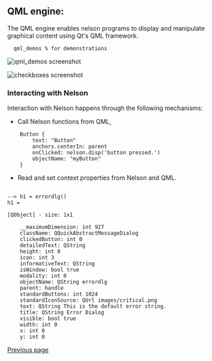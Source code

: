 ## QML engine:

The QML engine enables nelson programs to display and manipulate graphical content using Qt's QML framework.

```
  qml_demos % for demonstrations
```

![qml_demos screenshot](https://github.com/Nelson-numerical-software/nelson-website/raw/master/images/qml_demos.png "qml_demos")

![checkboxes screenshot](https://github.com/Nelson-numerical-software/nelson-website/blob/master/images/demo_checkboxes.png "checkboxes demo")

### Interacting with Nelson

Interaction with Nelson happens through the following mechanisms:

- Call Nelson functions from QML,

```
    Button {
        text: "Button"
        anchors.centerIn: parent
        onClicked: nelson.disp('button pressed.')
        objectName: "myButton"
    }
```

- Read and set context properties from Nelson and QML.

```

--> h1 = errordlg()
h1 =

[QObject] - size: 1x1

	__maximumDimension: int 927
	className: QQuickAbstractMessageDialog
	clickedButton: int 0
	detailedText: QString
	height: int 0
	icon: int 3
	informativeText: QString
	isWindow: bool true
	modality: int 0
	objectName: QString errordlg
	parent: handle
	standardButtons: int 1024
	standardIconSource: QUrl images/critical.png
	text: QString This is the default error string.
	title: QString Error Dialog
	visible: bool true
	width: int 0
	x: int 0
	y: int 0

```

[Previous page](FEATURES.md)
